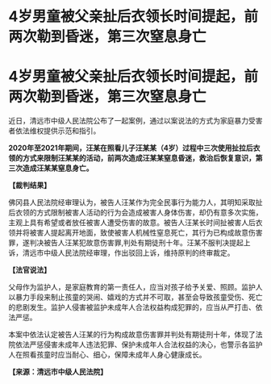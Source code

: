 # 4岁男童被父亲扯后衣领长时间提起，前两次勒到昏迷，第三次窒息身亡

# 4岁男童被父亲扯后衣领长时间提起，前两次勒到昏迷，第三次窒息身亡

近日，清远市中级人民法院公布了一起案例，通过以案说法的方式为家庭暴力受害者依法维权提供示范和指引。

**2020年至2021年期间，汪某在照看儿子汪某某（4岁）过程中三次使用扯拉后衣领的方式来限制汪某某的活动，前两次造成汪某某窒息昏迷，救治后恢复意识，第三次造成汪某某窒息身亡。**

**【裁判结果】**

佛冈县人民法院经审理认为，被告人汪某作为完全民事行为能力人，其明知采取扯后衣领的方式限制被害人活动的行为会造成被害人身体伤害，却仍有意多次实施，主观上具有希望或者放任被害人遭受伤害的故意。被告人汪某长时间扯被害人后衣领并将被害人提起离开地面，致使被害人机械性窒息死亡，其行为已构成故意伤害罪，遂判决被告人汪某犯故意伤害罪,判处有期徒刑十年。汪某不服判决提起上诉，清远市中级人民法院经审理，作出驳回上诉，维持原判的终审裁定。

**【法官说法】**

父母作为监护人，是家庭教育的第一责任人，应当对孩子给予关爱、照顾。监护人以暴力手段来制止孩童的哭闹、嬉戏的方式并不可取，甚至会导致孩童受伤、死亡的悲剧发生。监护人侵害被监护未成年人合法权益构成犯罪的，应当从严打击、依法严惩。

本案中依法认定被告人汪某的行为构成故意伤害罪并判处有期徒刑十年，体现了法院依法严惩侵害未成年人违法犯罪、保护未成年人合法权益的决心，也警示各监护人在照看孩童时应当耐心、细心，保障未成年人身心健康成长。

**【来源：清远市中级人民法院】**

